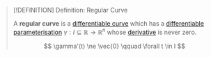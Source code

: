 >[!DEFINITION] Definition: Regular Curve
>
>A **regular curve** is a [differentiable curve](Differentiable%20Curve.md) which has a [differentiable parameterisation](../../../Analysis/Real%20Analysis/Real%20Vector%20Functions/Parametric%20Curves/Differentiation/Differentiability%20of%20Parametric%20Curves.md) $\gamma: I \subseteq \mathbb{R} \to \mathbb{R}^n$ whose [derivative](../../../Analysis/Real%20Analysis/Real%20Vector%20Functions/Parametric%20Curves/Differentiation/Differentiability%20of%20Parametric%20Curves.md) is never zero.
>
>$$
>\gamma'(t) \ne \vec{0} \qquad \forall t \in I
>$$
>